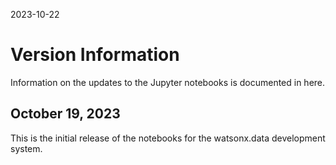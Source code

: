 2023-10-22
<!-- The line above should be the date that this file was updated. Do not delete it! -->

# Version Information

Information on the updates to the Jupyter notebooks is documented in here.

## October 19, 2023

This is the initial release of the notebooks for the watsonx.data development system.

